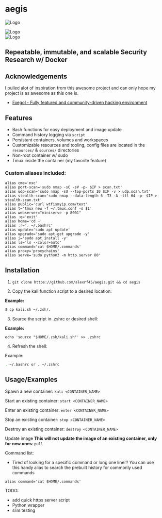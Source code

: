 # aegis

![Logo](https://ka-tet.s3.amazonaws.com/docker.png)                                                                                                                                           

![Logo](https://img.shields.io/docker/image-size/fonalex45/aegis)                                                                                                                             
![Logo](https://img.shields.io/docker/pulls/fonalex45/aegis)       

## Repeatable, immutable, and scalable Security Research w/ Docker
## Acknowledgements

 I pulled alot of inspiration from this awesome project and can only hope my project is as awesome as this one is.
 
- [Exegol - Fully featured and community-driven hacking environment](https://github.com/ThePorgs/Exegol)

## Features

- Bash functions for easy deployment and image update
- Command history logging via `script`
- Persistant containers, volumes and workspaces
- Customizable resources and tooling, config files are located in the `resources/` & `sources/` directories
- Non-root container w/ sudo
- Tmux inside the container (my favorite feature)

### Custom aliases included:

```
alias cme='nxc'
alias port-scan='sudo nmap -sC -sV -p- $IP > scan.txt'
alias udp-scan='sudo nmap -sU --top-ports 10 $IP -v > udp.scan.txt'
alias stealth-scan='sudo nmap --data-length 6 -T3 -A -ttl 64 -p- $IP > stealth-scan.txt'
alias public='curl wtfismyip.com/text'
alias t='tmux new -f ~/.tmux.conf -s $1'
alias webserver="miniserve -p 8001"
alias :q='exit'
alias home='cd ~'
alias :r='. ~/.bashrc'
alias update='sudo apt update'
alias upgrade='sudo apt-get upgrade -y'
alias i='sudo apt install -y'
alias ls='ls --color=auto'
alias command='cat $HOME/.commands'
alias proxy='proxychains'
alias serve='sudo python3 -m http.server 80'
```

## Installation

1. `git clone https://github.com/alexrf45/aegis.git && cd aegis`

2. Copy the kali function script to a desired location:

**Example:**

```bash
$ cp kali.sh ~/.zsh/. 
```

3. Source the script in .zshrc or desired shell:

**Example:**

`echo 'source "$HOME/.zsh/kali.sh"' >> .zshrc`

4. Refresh the shell:

Example: 
```bash
. ~/.bashrc or . ~/.zshrc
```

## Usage/Examples

Spawn a new container: `kali <CONTAINER_NAME>`

Start an existing container: `start <CONTAINER_NAME>`

Enter an existing container: `enter <CONTAINER_NAME>`

Stop an existing container: `stop <CONTAINER_NAME>`

Destroy an existing container: `destroy <CONTAINER_NAME>`

Update image **This will not update the image of an existing container, only for new ones**:
`pull`

Command list:

- Tired of looking for a specific command or long one liner? You can use this handy alias to search the prebuilt history for commonly used commands

```
alias command='cat $HOME/.commands'
```

TODO:
- add quick https server script
- Python wrapper
- slim testing
